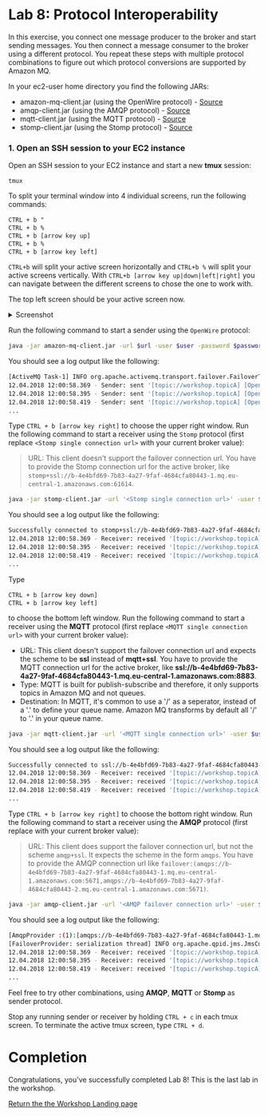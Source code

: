 # Lab 8: Protocol Interoperability

In this exercise, you connect one message producer to the broker and start sending messages. You then connect a message consumer to the broker using a different protocol. You repeat these steps with multiple protocol combinations to figure out which protocol conversions are supported by Amazon MQ.

In your ec2-user home directory you find the following JARs:
* amazon-mq-client.jar (using the OpenWire protocol) - [Source](https://github.com/muellerc/Amazon-MQ-Workshop/blob/master/amazon-mq-client/src/main/java/com/aws/sample/amazonmq/AmazonMqClient.java)
* amqp-client.jar (using the AMQP protocol) - [Source](https://github.com/muellerc/Amazon-MQ-Workshop/blob/master/amqp-client/src/main/java/com/aws/sample/amazonmq/AMQPClient.java)
* mqtt-client.jar (using the MQTT protocol) - [Source](https://github.com/muellerc/Amazon-MQ-Workshop/blob/master/mqtt-client/src/main/java/com/aws/sample/amazonmq/MQTTClient.java)
* stomp-client.jar (using the Stomp protocol) - [Source](https://github.com/muellerc/Amazon-MQ-Workshop/blob/master/stomp-client/src/main/java/com/aws/sample/amazonmq/StompClient.java)

### 1. Open an SSH session to your EC2 instance

Open an SSH session to your EC2 instance and start a new **tmux** session:

```
tmux
```

To split your terminal window into 4 individual screens, run the following commands:

```
CTRL + b "
CTRL + b %
CTRL + b [arrow key up]
CTRL + b %
CTRL + b [arrow key left]
```

`CTRL+b` will split your active screen horizontally and `CTRL+b %` will split your active screens vertically. With `CTRL+b [arrow key up|down|left|right]` you can navigate between the different screens to chose the one to work with.

The top left screen should be your active screen now.

<details><summary>Screenshot</summary><p>

![Amazon MQ workshop lab 8 step 1](/images/tmux-session.png)

</p></details><p/>

Run the following command to start a sender using the `OpenWire` protocol:

``` bash
java -jar amazon-mq-client.jar -url $url -user $user -password $password -mode sender -type topic -destination workshop.topicA -name OpenWire
```

You should see a log output like the following:

``` bash
[ActiveMQ Task-1] INFO org.apache.activemq.transport.failover.FailoverTransport - Successfully connected to ssl://b-4e4bfd69-7b83-4a27-9faf-4684cfa80443-2.mq.eu-central-1.amazonaws.com:61617
12.04.2018 12:00:58.369 - Sender: sent '[topic://workshop.topicA] [OpenWire] Message number 1'
12.04.2018 12:00:58.395 - Sender: sent '[topic://workshop.topicA] [OpenWire] Message number 2'
12.04.2018 12:00:58.419 - Sender: sent '[topic://workshop.topicA] [OpenWire] Message number 3'
...
```

Type `CTRL + b [arrow key right]` to choose the upper right window. Run the following command to start a receiver using the `Stomp` protocol (first replace `<Stomp single connection url>` with your current broker value):

> URL: This client doesn't support the failover connection url. You have to provide the Stomp connection url for the active broker, like `stomp+ssl://b-4e4bfd69-7b83-4a27-9faf-4684cfa80443-1.mq.eu-central-1.amazonaws.com:61614`.

``` bash
java -jar stomp-client.jar -url '<Stomp single connection url>' -user $user -password $password -mode receiver -type topic -destination workshop.topicA
```

You should see a log output like the following:

``` bash
Successfully connected to stomp+ssl://b-4e4bfd69-7b83-4a27-9faf-4684cfa80443-1.mq.eu-central-1.amazonaws.com:61614
12.04.2018 12:00:58.369 - Receiver: received '[topic://workshop.topicA] [OpenWire] Message number 1'
12.04.2018 12:00:58.395 - Receiver: received '[topic://workshop.topicA] [OpenWire] Message number 2'
12.04.2018 12:00:58.419 - Receiver: received '[topic://workshop.topicA] [OpenWire] Message number 3'
...
```

Type  

```
CTRL + b [arrow key down]
CTRL + b [arrow key left]
```

to choose the bottom left window. Run the following command to start a receiver using the **MQTT** protocol (first replace `<MQTT single connection url>` with your current broker value):

  * URL: This client doesn't support the failover connection url and expects the scheme to be **ssl** instead of **mqtt+ssl**. You have to provide the MQTT connection url for the active broker, like **ssl://b-4e4bfd69-7b83-4a27-9faf-4684cfa80443-1.mq.eu-central-1.amazonaws.com:8883**.
  * Type: MQTT is built for publish-subscribe and therefore, it only supports topics in Amazon MQ and not queues.
  * Destination: In MQTT, it's common to use a '/' as a seperator, instead of a '.' to define your queue name. Amazon MQ transforms by default all '/' to '.' in your queue name.

``` bash
java -jar mqtt-client.jar -url '<MQTT single connection url>' -user $user -password $password -mode receiver -destination workshop/topicA
```

You should see a log output like the following:

``` bash
Successfully connected to ssl://b-4e4bfd69-7b83-4a27-9faf-4684cfa80443-1.mq.eu-central-1.amazonaws.com:8883
12.04.2018 12:00:58.369 - Receiver: received '[topic://workshop.topicA] [OpenWire] Message number 1'
12.04.2018 12:00:58.395 - Receiver: received '[topic://workshop.topicA] [OpenWire] Message number 2'
12.04.2018 12:00:58.419 - Receiver: received '[topic://workshop.topicA] [OpenWire] Message number 3'
...
```

Type `CTRL + b [arrow key right]` to choose the bottom right window. Run the following command to start a receiver using the **AMQP** protocol (first replace **<AMQP failover connection url>** with your current broker value):

> URL: This client does support the failover connection url, but not the scheme `amqp+ssl`. It expects the scheme in the form `amqps`. You have to provide the AMQP connection url like `failover:(amqps://b-4e4bfd69-7b83-4a27-9faf-4684cfa80443-1.mq.eu-central-1.amazonaws.com:5671,amqps://b-4e4bfd69-7b83-4a27-9faf-4684cfa80443-2.mq.eu-central-1.amazonaws.com:5671)`.

``` bash
java -jar amqp-client.jar -url '<AMQP failover connection url>' -user $user -password $password -mode receiver -type topic -destination workshop.topicA
```

You should see a log output like the following:

``` bash
[AmqpProvider :(1):[amqps://b-4e4bfd69-7b83-4a27-9faf-4684cfa80443-1.mq.eu-central-1.amazonaws.com:5671]] INFO org.apache.qpid.jms.sasl.SaslMechanismFinder - Best match for SASL auth was: SASL-PLAIN
[FailoverProvider: serialization thread] INFO org.apache.qpid.jms.JmsConnection - Connection ID:19a24b2a-7399-4538-a66d-436260b21c31:1 connected to remote Broker: amqps://b-4e4bfd69-7b83-4a27-9faf-4684cfa80443-1.mq.eu-central-1.amazonaws.com:5671
12.04.2018 12:00:58.369 - Receiver: received '[topic://workshop.topicA] [OpenWire] Message number 1'
12.04.2018 12:00:58.395 - Receiver: received '[topic://workshop.topicA] [OpenWire] Message number 2'
12.04.2018 12:00:58.419 - Receiver: received '[topic://workshop.topicA] [OpenWire] Message number 3'
...
```

Feel free to try other combinations, using **AMQP**, **MQTT** or **Stomp** as sender protocol.

Stop any running sender or receiver by holding `CTRL + c` in each tmux screen. To terminate the active tmux screen, type `CTRL + d`.


# Completion

Congratulations, you've successfully completed Lab 8! This is the last lab in the workshop.

[Return the the Workshop Landing page](/README.md)